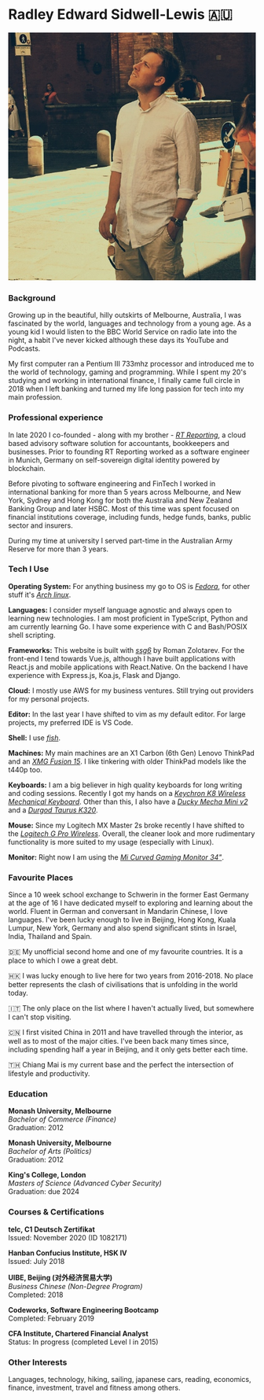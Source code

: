 # Radley Edward Sidwell-Lewis 🇦🇺

![about-author](../assets/about-author-001.jpeg)

### Background

Growing up in the beautiful, hilly outskirts of Melbourne, Australia, I was fascinated by the world, languages and technology from a young age. As a young kid I would listen to the BBC World Service on radio late into the night, a habit I've never kicked although these days its YouTube and Podcasts. 

My first computer ran a Pentium III 733mhz processor and introduced me to the world of technology, gaming and programming. While I spent my 20's studying and working in international finance, I finally came full circle in 2018 when I left banking and turned my life long passion for tech into my main profession.

### Professional experience

In late 2020 I co-founded - along with my brother - _[RT Reporting](https://www.rtreporting.com)_, a cloud based advisory software solution for accountants, bookkeepers and businesses. Prior to founding RT Reporting worked as a software engineer in Munich, Germany on self-sovereign digital identity powered by blockchain. 

Before pivoting to software engineering and FinTech I worked in international banking for more than 5 years across Melbourne, and New York, Sydney and Hong Kong for both the Australia and New Zealand Banking Group and later HSBC. Most of this time was spent focused on financial institutions coverage, including funds, hedge funds, banks, public sector and insurers. 

During my time at university I served part-time in the Australian Army Reserve for more than 3 years.

### Tech I Use

**Operating System:** For anything business my go to OS is _[Fedora](https://getfedora.org/)_, for other stuff it's _[Arch linux](https://archlinux.org/)_.

**Languages:** I consider myself language agnostic and always open to learning new technologies. I am most proficient in TypeScript, Python and am currently learning Go. I have some experience with C and Bash/POSIX shell scripting.

**Frameworks:** This website is built with _[ssg6](https://romanzolotarev.com/ssg.html)_ by Roman Zolotarev. For the front-end I tend towards Vue.js, although I have built applications with React.js and mobile applications with React.Native. On the backend I have experience with Express.js, Koa.js, Flask and Django. 

**Cloud:** I mostly use AWS for my business ventures. Still trying out providers for my personal projects.

**Editor:** In the last year I have shifted to vim as my default editor. For large projects, my preferred IDE is VS Code.

**Shell:** I use _[fish](https://fishshell.com)_. 

**Machines:** My main machines are an X1 Carbon (6th Gen) Lenovo ThinkPad and an _[XMG Fusion 15](https://www.xmg.gg/en/xmg-fusion-15-l19)_. I like tinkering with older ThinkPad models like the t440p too.

**Keyboards:** I am a big believer in high quality keyboards for long writing and coding sessions. Recently I got my hands on a _[Keychron K8 Wireless Mechanical Keyboard](https://www.keychron.com/products/keychron-k8-tenkeyless-wireless-mechanical-keyboard?utm_campaign=shipping-confirmation-email&utm_medium=email&utm_source=OrderlyEmails&utm_content=product)_. Other than this, I also have a _[Ducky Mecha Mini v2](https://mechanicalkeyboards.com/shop/index.php?l=product_detail&p=5593)_ and a _[Durgod Taurus K320](https://www.amazon.com/DURGOD-Mechanical-Keyboard-Interface-Anti-Ghosting/dp/B078HFTTYK)_.

**Mouse:** Since my Logitech MX Master 2s broke recently I have shifted to the _[Logitech G Pro Wireless](https://www.rtings.com/mouse/reviews/logitech/g-pro-wireless)_. Overall, the cleaner look and more rudimentary functionality is more suited to my usage (especially with Linux).

**Monitor:** Right now I am using the _[Mi Curved Gaming Monitor 34"](https://www.mi.com/th/monitor34)_.

### Favourite Places

Since a 10 week school exchange to Schwerin in the former East Germany at the age of 16 I have dedicated myself to exploring and learning about the world. Fluent in German and conversant in Mandarin Chinese, I love languages. I've been lucky enough to live in Beijing, Hong Kong, Kuala Lumpur, New York, Germany and also spend significant stints in Israel, India, Thailand and Spain. 

🇩🇪 My unofficial second home and one of my favourite countries. It is a place to which I owe a great debt.

🇭🇰 I was lucky enough to live here for two years from 2016-2018. No place better represents the clash of civilisations that is unfolding in the world today.

🇮🇹 The only place on the list where I haven't actually lived, but somewhere I can't stop visiting.

🇨🇳 I first visited China in 2011 and have travelled through the interior, as well as to most of the major cities. I've been back many times since, including spending half a year in Beijing, and it only gets better each time.

🇹🇭 Chiang Mai is my current base and the perfect the intersection of lifestyle and productivity.

### Education

**Monash University, Melbourne**  
*Bachelor of Commerce (Finance)*  
Graduation: 2012 

**Monash University, Melbourne**  
*Bachelor of Arts (Politics)*  
Graduation: 2012 

**King's College, London**  
*Masters of Science (Advanced Cyber Security)*  
Graduation: due 2024  

### Courses & Certifications

**telc, C1 Deutsch Zertifikat**  
Issued: November 2020 (ID 1082171)  

**Hanban Confucius Institute, HSK IV**  
Issued: July 2018  

**UIBE, Beijing (对外经济贸易大学)**  
*Business Chinese (Non-Degree Program)*  
Completed: 2018  

**Codeworks, Software Engineering Bootcamp**  
Completed: February 2019  

**CFA Institute, Chartered Financial Analyst**  
Status: In progress (completed Level I in 2015)

### Other Interests

Languages, technology, hiking, sailing, japanese cars, reading, economics, finance, investment, travel and fitness among others.

